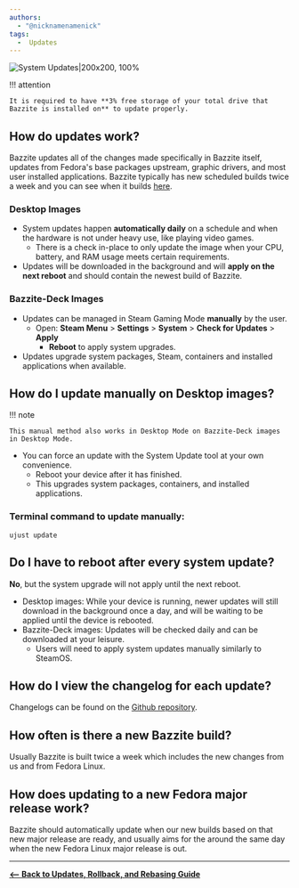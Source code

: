 ```yaml
---
authors:
  - "@nicknamenamenick"
tags:
  -  Updates
---
```


<!-- ANCHOR: METADATA -->
<!--{"url_discourse": "https://universal-blue.discourse.group/docs?topic=2637", "fetched_at": "2024-09-03 16:43:13.297624+00:00"}-->
<!-- ANCHOR_END: METADATA -->

![System Updates|200x200, 100%](../../img/System_Updates.png)

!!! attention

    It is required to have **3% free storage of your total drive that Bazzite is installed on** to update properly.

## How do updates work?

Bazzite updates all of the changes made specifically in Bazzite itself, updates from Fedora's base packages upstream, graphic drivers, and most user installed applications. Bazzite typically has new scheduled builds twice a week and you can see when it builds [here](https://github.com/ublue-os/bazzite/actions/workflows/build.yml?query=branch%3Amain).

### Desktop Images

- System updates happen **automatically daily** on a schedule and when the hardware is not under heavy use, like playing video games.
  - There is a check in-place to only update the image when your CPU, battery, and RAM usage meets certain requirements.
- Updates will be downloaded in the background and will **apply on the next reboot** and should contain the newest build of Bazzite.

### Bazzite-Deck Images

- Updates can be managed in Steam Gaming Mode **manually** by the user.
  - Open: **Steam Menu** > **Settings** > **System** > **Check for Updates** > **Apply**
    - **Reboot** to apply system upgrades.
- Updates upgrade system packages, Steam, containers and installed applications when available.

## How do I update manually on Desktop images?

!!! note
    
    This manual method also works in Desktop Mode on Bazzite-Deck images in Desktop Mode.

- You can force an update with the System Update tool at your own convenience.
  - Reboot your device after it has finished.
  - This upgrades system packages, containers, and installed applications.

### Terminal command to update manually:

```command
ujust update
```

## Do I have to reboot after every system update?

**No**, but the system upgrade will not apply until the next reboot.

- Desktop images: While your device is running, newer updates will still download in the background once a day, and will be waiting to be applied until the device is rebooted.
- Bazzite-Deck images: Updates will be checked daily and can be downloaded at your leisure.
  - Users will need to apply system updates manually similarly to SteamOS.

## How do I view the changelog for each update?

Changelogs can be found on the [Github repository](https://github.com/ublue-os/bazzite/releases).

## How often is there a new Bazzite build?

Usually Bazzite is built twice a week which includes the new changes from us and from Fedora Linux.

## How does updating to a new Fedora major release work?

Bazzite should automatically update when our new builds based on that new major release are ready, and usually aims for the around the same day when the new Fedora Linux major release is out.

<hr>

[**<-- Back to Updates, Rollback, and Rebasing Guide**](./index.md)
